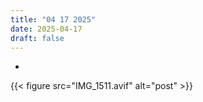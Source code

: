```yaml
---
title: "04 17 2025"
date: 2025-04-17
draft: false
---
```

-
{{< figure src="IMG_1511.avif" alt="post" >}}
